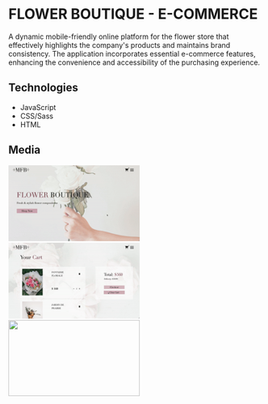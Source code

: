 # FLOWER BOUTIQUE - E-COMMERCE 

A dynamic mobile-friendly online platform for the flower store that effectively highlights the company's products and maintains brand consistency. The application incorporates essential e-commerce features, enhancing the convenience and accessibility of the purchasing experience.

## Technologies 

 - JavaScript
 - CSS/Sass
 - HTML
 
## Media

<div>
    <img src="./public/assets/main-demo.gif" width="260" height="150"/>
    <img src="./public/assets/cart-demo.gif" width="260" height="150"/>
    <img src="./public/assets/menu-demo.gif" width="260" height="150"/>
</div>
